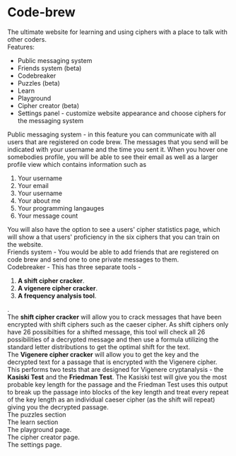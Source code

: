 # Code-brew
The ultimate website for learning and using ciphers with a place to talk with other coders.
<br>
Features:
<ul>
  <li>Public messaging system</li>
  <li>Friends system (beta)</li>
  <li>Codebreaker</li>
  <li>Puzzles (beta)</li>
  <li>Learn</li>
  <li>Playground</li>
  <li>Cipher creator (beta)</li>
  <li>Settings panel - customize website appearance and choose ciphers for the messaging system</li>
</ul>

Public messaging system - in this feature you can communicate with all users that are registered on code brew. The messages that you send will be indicated with your username and the time you sent it. When you hover one somebodies profile, you will be able to see their email as well as a larger profile view which contains information such as 
<ol>
  <li>Your username</li>
  <li>Your email</li>
  <li>Your username</li>
  <li>Your about me</li>
  <li>Your programming langauges</li>
  <li>Your message count</li>
</ol>
You will also have the option to see a users' cipher statistics page, which will show a that users' proficiency in the six ciphers that you can train on the website.
<br>
Friends system - You would be able to add friends that are registered on code brew and send one to one private messages to them.
<br>
Codebreaker - This has three separate tools - <ol><li><b>A shift cipher cracker</b>.</li> <li><b>A vigenere cipher cracker</b>.</li> <li><b>A frequency analysis tool</b>.</li></ol>.
<br>
The <b>shift cipher cracker</b> will allow you to crack messages that have been encrypted with shift ciphers such as the caeser cipher. As shift ciphers only have 26 possibilties for a shifted message, this tool will check all 26 possibilities of a decrypted message and then use a formula utilizing the standard letter distributions to get the optimal shift for the text. 
<br>
The <b>Vigenere cipher cracker</b> will allow you to get the key and the decrypted text for a passage that is encrypted with the Vigenere cipher. This performs two tests that are designed for Vigenere cryptanalysis - the <b>Kasiski Test</b> and the <b>Friedman Test</b>. The Kasiski test will give you the most probable key length for the passage and the Friedman Test uses this output to break up the passage into blocks of the key length and treat every repeat of the key length as an individual caeser cipher (as the shift will repeat) giving you the decrypted passage.
<br>
The puzzles section
<br>
The learn section
<br>
The playground page.
<br>
The cipher creator page.
<br>
The settings page.

